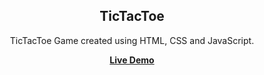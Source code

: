 
<h2 align="center">TicTacToe</h2>
<div align="center">
<p>TicTacToe Game created using HTML, CSS and JavaScript.</p>
<a href="https://dineshpatel3463.github.io/GameTIC/" target="_blank"><strong>Live Demo</strong></a>


